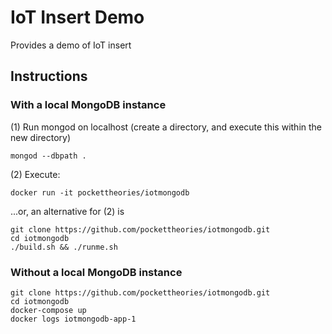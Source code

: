 # IoT Insert Demo

Provides a demo of IoT insert

## Instructions

### With a local MongoDB instance

(1) Run mongod on localhost (create a directory, and execute this within the new directory)
```
mongod --dbpath .
```

(2) Execute: 
```
docker run -it pockettheories/iotmongodb
```
...or, an alternative for (2) is 
```
git clone https://github.com/pockettheories/iotmongodb.git
cd iotmongodb
./build.sh && ./runme.sh
```

### Without a local MongoDB instance

```
git clone https://github.com/pockettheories/iotmongodb.git
cd iotmongodb
docker-compose up
docker logs iotmongodb-app-1
```
